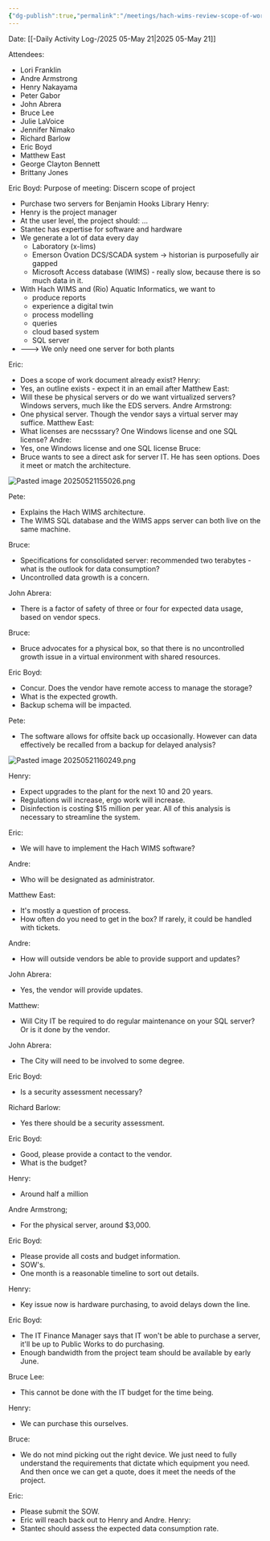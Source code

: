 ```yaml
---
{"dg-publish":true,"permalink":"/meetings/hach-wims-review-scope-of-work-2025-05-may-21/","noteIcon":"","created":"2025-05-21T15:30:53.526-05:00"}
---
```


Date: [[-Daily Activity Log-/2025 05-May 21\|2025 05-May 21]]


Attendees:
- Lori Franklin
- Andre Armstrong
- Henry Nakayama
- Peter Gabor
- John Abrera
- Bruce Lee
- Julie LaVoice
- Jennifer Nimako
- Richard Barlow
- Eric Boyd
- Matthew East
- George Clayton Bennett
- Brittany Jones


Eric Boyd: Purpose of meeting: Discern scope of project
- Purchase two servers for Benjamin Hooks Library
Henry: 
- Henry is the project manager
- At the user level, the project should: ... 
- Stantec has expertise for software and hardware
- We generate a lot of data every day
	- Laboratory (x-lims)
	- Emerson Ovation DCS/SCADA system -> historian is purposefully air gapped
	- Microsoft Access database (WIMS) - really slow, because there is so much data in it.
- With Hach WIMS and (Rio) Aquatic Informatics, we want to
	- produce reports
	- experience a digital twin
	- process modelling
	- queries
	- cloud based system
	- SQL server
- ---> We only need one server for both plants

Eric:
- Does a scope of work document already exist?
Henry:
- Yes, an outline exists - expect it in an email after
Matthew East:
- Will these be physical servers or do we want virtualized servers? Windows servers, much like the EDS servers. 
Andre Armstrong:
- One physical server. Though the vendor says a virtual server may suffice.
Matthew East:
- What licenses are necsssary? One Windows license and one SQL license?
Andre:
- Yes, one Windows license and one SQL license
Bruce:
- Bruce wants to see a direct ask for server IT. He has seen options. Does it meet or match the architecture. 

![Pasted image 20250521155026.png](/img/user/Pasted%20image%2020250521155026.png)

Pete:
- Explains the Hach WIMS architecture.
- The WIMS SQL database and the WIMS apps server can both live on the same machine.

Bruce:
- Specifications for consolidated server: recommended two terabytes - what is the outlook for data consumption?
- Uncontrolled data growth is a concern.

John Abrera:
- There is a factor of safety of three or four for expected data usage, based on vendor specs.

Bruce:
- Bruce advocates for a physical box, so that there is no uncontrolled growth issue in a virtual environment with shared resources.

Eric Boyd:
- Concur. Does the vendor have remote access to manage the storage?
- What is the expected growth.
- Backup schema will be impacted.

Pete:
- The software allows for offsite back up occasionally. However can data effectively be recalled from a backup for delayed analysis?
  
![Pasted image 20250521160249.png](/img/user/Pasted%20image%2020250521160249.png)

Henry:
- Expect upgrades to the plant for the next 10 and 20 years.
- Regulations will increase, ergo work will increase.
- Disinfection is costing $15 million per year. All of this analysis is necessary to streamline the system.

Eric:
- We will have to implement the Hach WIMS software?

Andre:
- Who will be designated as administrator.

Matthew East:
- It's mostly a question of process.
- How often do you need to get in the box? If rarely, it could be handled with tickets.

Andre:
- How will outside vendors be able to provide support and updates?

John Abrera:
- Yes, the vendor will provide updates.

Matthew:
- Will City IT be required to do regular maintenance on your SQL server? Or is it done by the vendor.

John Abrera:
- The City will need to be involved to some degree.

Eric Boyd:
- Is a security assessment necessary?

Richard Barlow:
- Yes there should be a security assessment.

Eric Boyd:
- Good, please provide a contact to the vendor.
- What is the budget?

Henry:
- Around half a million

Andre Armstrong;
- For the physical server, around $3,000.

Eric Boyd:
- Please provide all costs and budget information.
- SOW's.
- One month is a reasonable timeline to sort out details.

Henry:
- Key issue now is hardware purchasing, to avoid delays down the line.

Eric Boyd:
- The IT Finance Manager says that IT won't be able to purchase a server, it'll be up to Public Works to do purchasing. 
- Enough bandwidth from the project team should be available by early June.

Bruce Lee:
- This cannot be done with the IT budget for the time being.

Henry:
- We can purchase this ourselves.

Bruce:
- We do not mind picking out the right device. We just need to fully understand the requirements that dictate which equipment you need. And then once we can get a quote, does it meet the needs of the project. 

Eric:
- Please submit the SOW.
- Eric will reach back out to Henry and Andre.
Henry:
- Stantec should assess the expected data consumption rate.